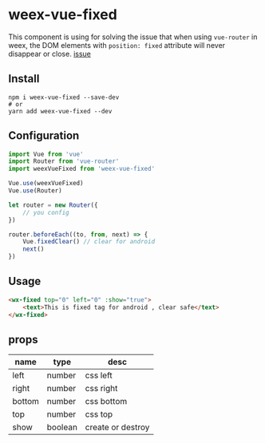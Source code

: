 # weex-vue-fixed

This component is using for solving the issue that when using `vue-router` in weex, the DOM elements with `position: fixed`
attribute will never disappear or close. [issue](https://github.com/alibaba/weex/issues/2310)
## Install

```
npm i weex-vue-fixed --save-dev
# or
yarn add weex-vue-fixed --dev
```

## Configuration

```js
import Vue from 'vue'
import Router from 'vue-router'
import weexVueFixed from 'weex-vue-fixed'

Vue.use(weexVueFixed)
Vue.use(Router)

let router = new Router({
    // you config
})

router.beforeEach((to, from, next) => {
    Vue.fixedClear() // clear for android
    next()
})
```

## Usage

```html
<wx-fixed top="0" left="0" :show="true">
    <text>This is fixed tag for android , clear safe</text>
</wx-fixed>
```

## props

| name   | type    |  desc      |
|--------|---------|------------|
| left   | number  | css left   |
| right  | number  | css right  |
| bottom | number  | css bottom |
| top    | number  | css top    |
| show   | boolean | create or destroy |
